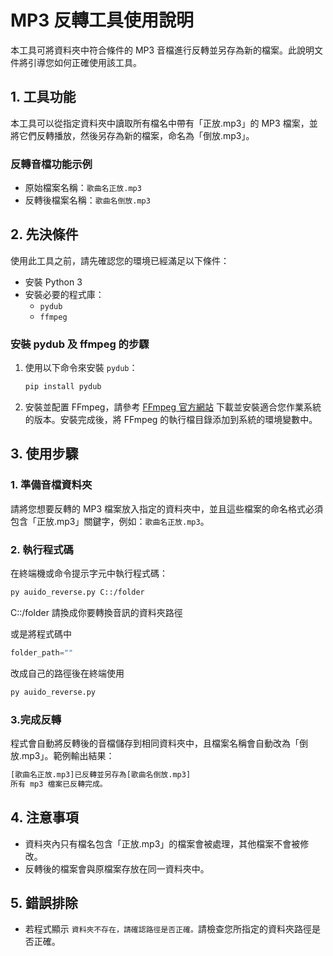 # MP3 反轉工具使用說明

本工具可將資料夾中符合條件的 MP3 音檔進行反轉並另存為新的檔案。此說明文件將引導您如何正確使用該工具。

## 1. 工具功能

本工具可以從指定資料夾中讀取所有檔名中帶有「正放.mp3」的 MP3 檔案，並將它們反轉播放，然後另存為新的檔案，命名為「倒放.mp3」。

### 反轉音檔功能示例

- 原始檔案名稱：`歌曲名正放.mp3`
- 反轉後檔案名稱：`歌曲名倒放.mp3`

## 2. 先決條件

使用此工具之前，請先確認您的環境已經滿足以下條件：

- 安裝 Python 3
- 安裝必要的程式庫：
  - `pydub`
  - `ffmpeg`

### 安裝 pydub 及 ffmpeg 的步驟

1. 使用以下命令來安裝 `pydub`：

   ```bash
   pip install pydub
   ```
2. 安裝並配置 FFmpeg，請參考 [FFmpeg 官方網站](https://ffmpeg.org/download.html) 下載並安裝適合您作業系統的版本。安裝完成後，將 FFmpeg 的執行檔目錄添加到系統的環境變數中。

## 3. 使用步驟

### 1. 準備音檔資料夾

請將您想要反轉的 MP3 檔案放入指定的資料夾中，並且這些檔案的命名格式必須包含「正放.mp3」關鍵字，例如：`歌曲名正放.mp3`。

### 2. 執行程式碼

在終端機或命令提示字元中執行程式碼：

```bash
py auido_reverse.py C::/folder
```

C::/folder 請換成你要轉換音訊的資料夾路徑

或是將程式碼中

```py
folder_path=""
```

改成自己的路徑後在終端使用

```bash
py auido_reverse.py
```

### 3.完成反轉

程式會自動將反轉後的音檔儲存到相同資料夾中，且檔案名稱會自動改為「倒放.mp3」。範例輸出結果：

```bash
[歌曲名正放.mp3]已反轉並另存為[歌曲名倒放.mp3]
所有 mp3 檔案已反轉完成。
```

## 4. 注意事項

* 資料夾內只有檔名包含「正放.mp3」的檔案會被處理，其他檔案不會被修改。
* 反轉後的檔案會與原檔案存放在同一資料夾中。

## 5. 錯誤排除

* 若程式顯示 `資料夾不存在，請確認路徑是否正確。`請檢查您所指定的資料夾路徑是否正確。
